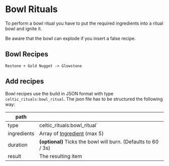 # Bowl Rituals

To perform a bowl ritual you have to put the required ingredients into a ritual bowl
and ignite it.

Be aware that the bowl can explode if you insert a false recipe.

## Bowl Recipes

```
Restone + Gold Nugget -> Glowstone
```

## Add recipes

Bowl recipes use the build in JSON format with type `celtic_rituals:bowl_ritual`.
The json file has to be structured the following way:

| path | |
| --- | --- |
| type | celtic_rituals:bowl_ritual` |
| ingredients | Array of [Ingredient][ingredient-wiki] (max 5) |
| duration | **(optional)** Ticks the bowl will burn. (Defaults to 60 / 3s) |
| result | The resulting item | 

[ingredient-wiki]: https://minecraft.gamepedia.com/Recipe